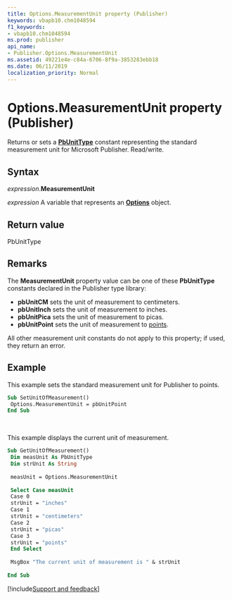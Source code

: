 ```yaml
---
title: Options.MeasurementUnit property (Publisher)
keywords: vbapb10.chm1048594
f1_keywords:
- vbapb10.chm1048594
ms.prod: publisher
api_name:
- Publisher.Options.MeasurementUnit
ms.assetid: 49221e4e-c84a-6706-8f9a-3853283ebb18
ms.date: 06/11/2019
localization_priority: Normal
---
```



# Options.MeasurementUnit property (Publisher)

Returns or sets a **[PbUnitType](publisher.pbunittype.md)** constant representing the standard measurement unit for Microsoft Publisher. Read/write.


## Syntax

_expression_.**MeasurementUnit**

_expression_ A variable that represents an **[Options](Publisher.Options.md)** object.


## Return value

PbUnitType


## Remarks

The **MeasurementUnit** property value can be one of these **PbUnitType** constants declared in the Publisher type library: 

- **pbUnitCM** sets the unit of measurement to centimeters.
- **pbUnitInch** sets the unit of measurement to inches.
- **pbUnitPica** sets the unit of measurement to picas.
- **pbUnitPoint** sets the unit of measurement to [points](../language/glossary/vbe-glossary.md#point).

All other measurement unit constants do not apply to this property; if used, they return an error.

## Example

This example sets the standard measurement unit for Publisher to points.

```vb
Sub SetUnitOfMeasurement() 
 Options.MeasurementUnit = pbUnitPoint 
End Sub
```

<br/>

This example displays the current unit of measurement.

```vb
Sub GetUnitOfMeasurement() 
 Dim measUnit As PbUnitType 
 Dim strUnit As String 
 
 measUnit = Options.MeasurementUnit 
 
 Select Case measUnit 
 Case 0 
 strUnit = "inches" 
 Case 1 
 strUnit = "centimeters" 
 Case 2 
 strUnit = "picas" 
 Case 3 
 strUnit = "points" 
 End Select 
 
 MsgBox "The current unit of measurement is " & strUnit 
 
End Sub
```

[!include[Support and feedback](~/includes/feedback-boilerplate.md)]